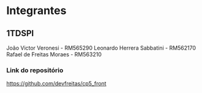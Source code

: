 # Integrantes

## 1TDSPI

João Victor Veronesi - RM565290
Leonardo Herrera Sabbatini - RM562170
Rafael de Freitas Moraes - RM563210

### Link do repositório
https://github.com/devfreitas/cp5_front
